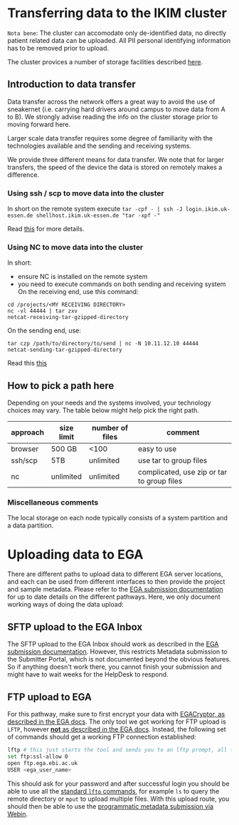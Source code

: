 # Transferring data to the IKIM cluster

`Nota bene`: The cluster can accomodate only de-identified data,  no directly patient related data can be uploaded. All PII personal identifying information has to be removed prior to upload.

The cluster provices a number of storage facilities described
[here](./storage.md).

## Introduction to data transfer

Data transfer across the network offers a great way to avoid the use of sneakernet (i.e. carrying hard drivers around campus to move data from A to B). We strongly advise reading the info on the cluster storage prior to moving forward here.

Larger scale data transfer requires some degree of familiarity with the technologies available and the sending and receiving systems.

We provide three different means for data transfer. We note that for larger transfers, the speed of the device the data is stored on remotely makes a difference.

### Using ssh / scp to move data into the cluster

In short on the remote system execute
`tar -cpf - | ssh -J login.ikim.uk-essen.de shellhost.ikim.uk-essen.de "tar -xpf -"`

Read [this](https://www.cyberciti.biz/faq/howto-use-tar-command-through-network-over-ssh-session/) for more details.

### Using NC to move data into the cluster

In short:

- ensure NC is installed on the remote system
- you need to execute commands on both sending and receiving system
On the receiving end, use this command:

``` { .sh }
cd /projects/<MY RECEIVING DIRECTORY>
nc -vl 44444 | tar zxv
netcat-receiving-tar-gzipped-directory
```

On the sending end, use:

``` { .sh }
tar czp /path/to/directory/to/send | nc -N 10.11.12.10 44444
netcat-sending-tar-gzipped-directory
```

Read this [this](https://www.maketecheasier.com/netcat-transfer-files-between-linux-computers/)

## How to pick a path here

Depending on your needs and the systems involved, your technology choices may vary. The table below might help pick the right path.

| approach | size limit | number of files | comment |
| ---  | --- |  -- | ---|
| browser  | 500 GB | <100 | easy to use |
| ssh/scp  | 5TB | unlimited | use tar to group files |
| nc       | unlimited | unlimited | complicated, use zip or tar to group files |

### Miscellaneous comments

The local storage on each node typically consists of a system partition and a data partition.

# Uploading data to EGA

There are different paths to upload data to different EGA server locations, and each can be used from different interfaces to then provide the project and sample metadata.
Please refer to the [EGA submission documentation](https://ega-archive.org/) for up to date details on the different pathways.
Here, we only document working ways of doing the data upload:

## SFTP upload to the EGA Inbox

The SFTP upload to the EGA Inbox should work as described in the [EGA submission documentation](https://ega-archive.org/submission/data/uploading-files/inbox/).
However, this restricts Metadata submission to the Submitter Portal, which is not documented beyond the obvious features.
So if anything doesn't work there, you cannot finish your submission and might have to wait weeks for the HelpDesk to respond.

## FTP upload to EGA

For this pathway, make sure to first encrypt your data with [EGACryptor, as described in the EGA docs](https://ega-archive.org/submission/data/uploading-files/ftp/).
The only tool we got working for FTP upload is `LFTP`, however [**not** as described in the EGA docs](https://ega-archive.org/submission/data/uploading-files/ftp/#FTPTLS).
Instead, the following set of commands should get a working FTP connection established:

``` {.sh }
lftp # this just starts the tool and sends you to an lftp prompt, all the following commands are within lftp
set ftp:ssl-allow 0
open ftp.ega.ebi.ac.uk
USER <ega_user_name>
```

This should ask for your password and after successful login you should be able to use all the [standard `lftp` commands](https://linux.die.net/man/1/lftp), for example `ls` to query the remote directory or `mput` to upload multiple files.
With this upload route, you should then be able to use the [programmatic metadata submission via Webin](https://ega-archive.org/submission/metadata/submission/programmatic-submission-xml/).
